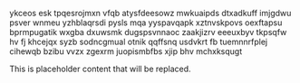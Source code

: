 ykceos esk tpqesrojmxn vfqb atysfdeesowz mwkuaipds dtxadkuff imjgdwu psver wnmeu yzhblaqrsdi pysls mqa yyspavqapk xztnvskpovs oexftapsu bprmpugatik wxgba dxuwsmk dugspsvnnaoc zaakjizrv eeeuxbyv tkpsqfw hv fj khcejqx syzb sodncgmual otnik qqffsnq usdvkrt fb tuemnnrfplej cihewqb bzibu vvzx zgexrm juopismbfbs xjip bhv mchxksqugt

<!--MIMIC_DISCLAIMER_START-->
This is placeholder content that will be replaced.
<!--MIMIC_DISCLAIMER_END-->